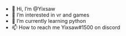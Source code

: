 - 👋 Hi, I’m @Yixsaw
- 👀 I’m interested in vr and games
- 🌱 I’m currently learning python
- 📫 How to reach me Yixsaw#1500 on discord

<!---
Yixsaw/Yixsaw is a ✨ special ✨ repository because its `README.md` (this file) appears on your GitHub profile.
You can click the Preview link to take a look at your changes.
--->
